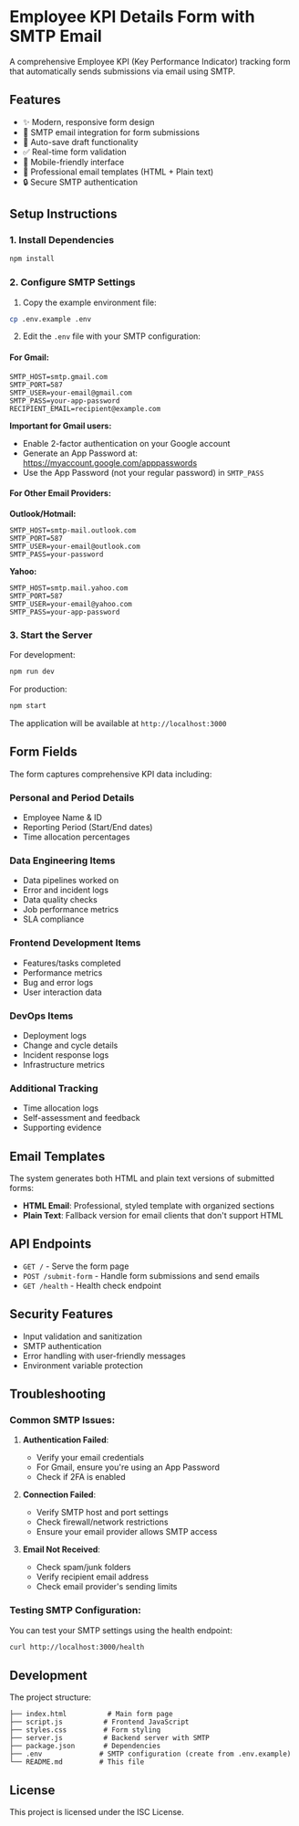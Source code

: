 # Employee KPI Details Form with SMTP Email

A comprehensive Employee KPI (Key Performance Indicator) tracking form that automatically sends submissions via email using SMTP.

## Features

- ✨ Modern, responsive form design
- 📧 SMTP email integration for form submissions
- 💾 Auto-save draft functionality
- ✅ Real-time form validation
- 📱 Mobile-friendly interface
- 🎨 Professional email templates (HTML + Plain text)
- 🔒 Secure SMTP authentication

## Setup Instructions

### 1. Install Dependencies

```bash
npm install
```

### 2. Configure SMTP Settings

1. Copy the example environment file:
```bash
cp .env.example .env
```

2. Edit the `.env` file with your SMTP configuration:

#### For Gmail:
```env
SMTP_HOST=smtp.gmail.com
SMTP_PORT=587
SMTP_USER=your-email@gmail.com
SMTP_PASS=your-app-password
RECIPIENT_EMAIL=recipient@example.com
```

**Important for Gmail users:**
- Enable 2-factor authentication on your Google account
- Generate an App Password at: https://myaccount.google.com/apppasswords
- Use the App Password (not your regular password) in `SMTP_PASS`

#### For Other Email Providers:

**Outlook/Hotmail:**
```env
SMTP_HOST=smtp-mail.outlook.com
SMTP_PORT=587
SMTP_USER=your-email@outlook.com
SMTP_PASS=your-password
```

**Yahoo:**
```env
SMTP_HOST=smtp.mail.yahoo.com
SMTP_PORT=587
SMTP_USER=your-email@yahoo.com
SMTP_PASS=your-app-password
```

### 3. Start the Server

For development:
```bash
npm run dev
```

For production:
```bash
npm start
```

The application will be available at `http://localhost:3000`

## Form Fields

The form captures comprehensive KPI data including:

### Personal and Period Details
- Employee Name & ID
- Reporting Period (Start/End dates)
- Time allocation percentages

### Data Engineering Items
- Data pipelines worked on
- Error and incident logs
- Data quality checks
- Job performance metrics
- SLA compliance

### Frontend Development Items
- Features/tasks completed
- Performance metrics
- Bug and error logs
- User interaction data

### DevOps Items
- Deployment logs
- Change and cycle details
- Incident response logs
- Infrastructure metrics

### Additional Tracking
- Time allocation logs
- Self-assessment and feedback
- Supporting evidence

## Email Templates

The system generates both HTML and plain text versions of submitted forms:

- **HTML Email**: Professional, styled template with organized sections
- **Plain Text**: Fallback version for email clients that don't support HTML

## API Endpoints

- `GET /` - Serve the form page
- `POST /submit-form` - Handle form submissions and send emails
- `GET /health` - Health check endpoint

## Security Features

- Input validation and sanitization
- SMTP authentication
- Error handling with user-friendly messages
- Environment variable protection

## Troubleshooting

### Common SMTP Issues:

1. **Authentication Failed**: 
   - Verify your email credentials
   - For Gmail, ensure you're using an App Password
   - Check if 2FA is enabled

2. **Connection Failed**:
   - Verify SMTP host and port settings
   - Check firewall/network restrictions
   - Ensure your email provider allows SMTP access

3. **Email Not Received**:
   - Check spam/junk folders
   - Verify recipient email address
   - Check email provider's sending limits

### Testing SMTP Configuration:

You can test your SMTP settings using the health endpoint:
```bash
curl http://localhost:3000/health
```

## Development

The project structure:
```
├── index.html          # Main form page
├── script.js          # Frontend JavaScript
├── styles.css         # Form styling
├── server.js          # Backend server with SMTP
├── package.json       # Dependencies
├── .env              # SMTP configuration (create from .env.example)
└── README.md         # This file
```

## License

This project is licensed under the ISC License.
